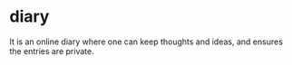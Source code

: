 # diary
It is an online diary where one can keep thoughts  and ideas, and ensures the entries are private.
